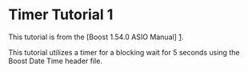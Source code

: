 # Timer Tutorial 1

This tutorial is from the [Boost 1.54.0 ASIO Manual] [1].

This tutorial utilizes a timer for a blocking wait for 5 seconds using the
Boost Date Time header file.

  [1]: http://www.boost.org/doc/libs/1_54_0/doc/html/boost_asio/tutorial/tuttimer1.html
